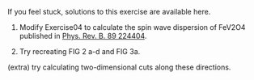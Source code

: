 If you feel stuck, solutions to this exercise are available here.

1. Modify Exercise04 to calculate the spin wave dispersion of FeV2O4 published in [Phys. Rev. B. 89 224404](http://journals.aps.org/prb/abstract/10.1103/PhysRevB.89.224404).

2. Try recreating FIG 2 a-d and FIG 3a. 

(extra) try calculating two-dimensional cuts along these directions. 
